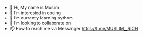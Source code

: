 - 👋 Hi, My name is Muslim
- 👀 I’m interested in coding
- 🌱 I’m currently learning pythom
- 💞️ I’m looking to collaborate on 
- 📫 How to reach me via Messanger https://t.me/MUSLIM__RICH
